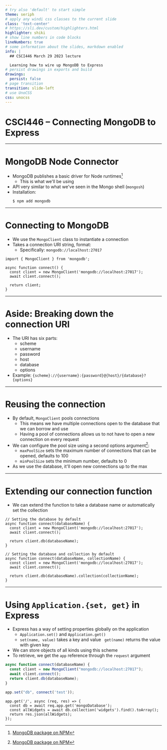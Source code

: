 ```yaml
---
# try also 'default' to start simple
theme: seriph
# apply any windi css classes to the current slide
class: 'text-center'
# https://sli.dev/custom/highlighters.html
highlighter: shiki
# show line numbers in code blocks
lineNumbers: true
# some information about the slides, markdown enabled
info: |
  ## CSCI446 March 29 2023 lecture

  Learning how to wire up MongoDB to Express
# persist drawings in exports and build
drawings:
  persist: false
# page transition
transition: slide-left
# use UnoCSS
css: unocss
---
```


# CSCI446 – Connecting MongoDB to Express

<!--
1. Review thus far
1. MongoDB package/client
1. Breaking down the connection URI
1. The connection function we used in class on Monday
1. Creating a `util.js` file
1. Using `Application.{get, set}` in Express
1. Connection pooling and why we can assign one connected client
1. Pitfalls
  - Glued to one database
1. Extension options
-->

---

# MongoDB Node Connector

- MongoDB publishes a basic driver for Node runtimes[^1]
  - This is what we'll be using
- API very similar to what we've seen in the Mongo shell (`mongosh`)
- Installation:
  ```
  $ npm add mongodb
  ```

[^1]: [MongoDB package on NPM](https://www.npmjs.com/package/mongodb)

---

# Connecting to MongoDB

- We use the `MongoClient` class to instantiate a connection
- Takes a connection URI string, format:
  - Specifically: `mongodb://localhost:27017`

```javascript{1|3|4|3-8|all}
import { MongoClient } from 'mongodb';

async function connect() {
  const client = new MongoClient('mongodb://localhost:27017');
  await client.connect();

  return client;
}
```

---

# Aside: Breaking down the connection URI
- The URI has six parts:
  - scheme
  - username
  - password
  - host
  - database
  - options
- Example: `{scheme}://{username}:{password}@{host}/{database}?{options}`

---

# Reusing the connection

- By default, `MongoClient` pools connections
  - This means we have multiple connections open to the database that we can borrow and use
  - Having a pool of connections allows us to not have to open a new connection on every request
- We can configure the pool size using a second options argument[^1]:
  - `maxPoolSize` sets the maximum number of connections that can be opened, defaults to 100
  - `minPoolSize` sets the minimum number, defaults to 0
- As we use the database, it'll open new connections up to the max

[^1]: [MongoClientOptions docs](https://mongodb.github.io/node-mongodb-native/5.1/interfaces/MongoClientOptions.html)

---

# Extending our connection function

- We can extend the function to take a database name or automatically set the collection

```javascript{6|all}
// Setting the database by default
async function connect(databaseName) {
  const client = new MongoClient('mongodb://localhost:27017');
  await client.connect();

  return client.db(databaseName);
}
```

```javascript{6|all}
// Setting the database and collection by default
async function connect(databaseName, collectionName) {
  const client = new MongoClient('mongodb://localhost:27017');
  await client.connect();

  return client.db(databaseName).collection(collectionName);
}
```

---

# Using `Application.{set, get}` in Express

- Express has a way of setting properties globally on the application
  - `Application.set()` and `Application.get()`
  - `set(name, value)` takes a key and value
  ` get(name)` returns the value with given key
- We can store objects of all kinds using this scheme
- To retrieve, we get the `app` reference through the `request` argument

```javascript
async function connect(databaseName) {
  const client = new MongoClient("mongodb://localhost:27017");
  await client.connect();
  return client.db(databaseName);
}

app.set("db", connect('test'));
```

```javascript{2|4|all}
app.get('/', async (req, res) => {
  const db = await req.app.get('mongoDatabase');
  const allWidgets = await db.collection('widgets').find().toArray();
  return res.json(allWidgets);
});
```
